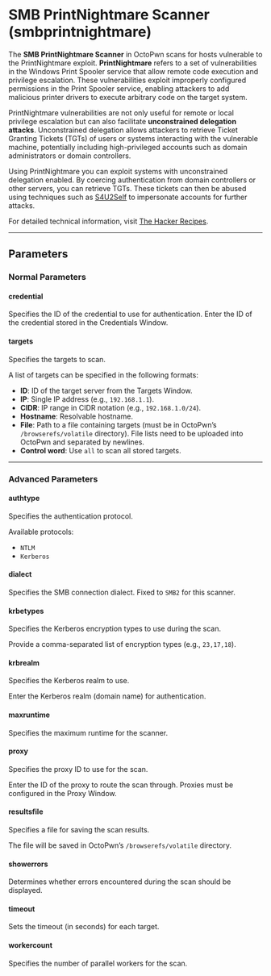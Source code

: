 # SMB PrintNightmare Scanner (smbprintnightmare)

The **SMB PrintNightmare Scanner** in OctoPwn scans for hosts vulnerable to the PrintNightmare exploit. **PrintNightmare** refers to a set of vulnerabilities in the Windows Print Spooler service that allow remote code execution and privilege escalation. These vulnerabilities exploit improperly configured permissions in the Print Spooler service, enabling attackers to add malicious printer drivers to execute arbitrary code on the target system.

PrintNightmare vulnerabilities are not only useful for remote or local privilege escalation but can also facilitate **unconstrained delegation attacks**. Unconstrained delegation allows attackers to retrieve Ticket Granting Tickets (TGTs) of users or systems interacting with the vulnerable machine, potentially including high-privileged accounts such as domain administrators or domain controllers.

Using PrintNightmare you can exploit systems with unconstrained delegation enabled. By coercing authentication from domain controllers or other servers, you can retrieve TGTs. These tickets can then be abused using techniques such as [S4U2Self](../clients/kerberos.html#s4uself) to impersonate accounts for further attacks.

For detailed technical information, visit [The Hacker Recipes](https://www.thehacker.recipes/ad/movement/print-spooler-service/printnightmare).

---

## Parameters

### Normal Parameters

#### credential
Specifies the ID of the credential to use for authentication.
Enter the ID of the credential stored in the Credentials Window.

#### targets
Specifies the targets to scan.

A list of targets can be specified in the following formats:

- **ID**: ID of the target server from the Targets Window.
- **IP**: Single IP address (e.g., `192.168.1.1`).
- **CIDR**: IP range in CIDR notation (e.g., `192.168.1.0/24`).
- **Hostname**: Resolvable hostname.
- **File**: Path to a file containing targets (must be in OctoPwn’s `/browserefs/volatile` directory). File lists need to be uploaded into OctoPwn and separated by newlines.
- **Control word**: Use `all` to scan all stored targets.

---

### Advanced Parameters

#### authtype
Specifies the authentication protocol.

Available protocols:
- `NTLM`
- `Kerberos`
#### dialect
Specifies the SMB connection dialect. Fixed to `SMB2` for this scanner.

#### krbetypes
Specifies the Kerberos encryption types to use during the scan.

Provide a comma-separated list of encryption types (e.g., `23,17,18`).
#### krbrealm
Specifies the Kerberos realm to use.

Enter the Kerberos realm (domain name) for authentication.
#### maxruntime
Specifies the maximum runtime for the scanner.

#### proxy
Specifies the proxy ID to use for the scan.

Enter the ID of the proxy to route the scan through. Proxies must be configured in the Proxy Window.

#### resultsfile
Specifies a file for saving the scan results.

The file will be saved in OctoPwn’s `/browserefs/volatile` directory.

#### showerrors
Determines whether errors encountered during the scan should be displayed.

#### timeout
Sets the timeout (in seconds) for each target.

#### workercount
Specifies the number of parallel workers for the scan.
